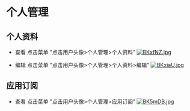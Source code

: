 # 个人管理

## 个人资料
* 查看 点击菜单 "点击用户头像>个人管理>个人资料"
[![BKxfNZ.jpg](https://v1.ax1x.com/2022/10/14/BKxfNZ.jpg)](https://x.imgtu.com/i/BKxfNZ)

* 编辑 点击菜单 "点击用户头像>个人管理>个人资料>编辑"
[![BKxiaU.jpg](https://v1.ax1x.com/2022/10/14/BKxiaU.jpg)](https://x.imgtu.com/i/BKxiaU)

## 应用订阅
* 查看 点击菜单 "点击用户头像>个人管理>应用订阅"
[![BK5mDB.jpg](https://v1.ax1x.com/2022/10/14/BK5mDB.jpg)](https://x.imgtu.com/i/BK5mDB)
